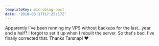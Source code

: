 ```yaml
---
templateKey: microblog-post
date: '2018-03-17T17:25:17Z'
---
```


Apparently I've been running my VPS without backups for the last…year and a half? I forgot to set it up when I rebuilt the server. So that's bad. I've finally corrected that. Thanks Tarsnap! ❤️

